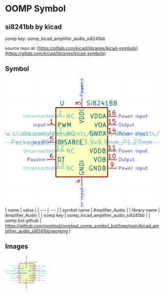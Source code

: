 # OOMP Symbol  
## si8241bb  by kicad  
  
oomp key: oomp_kicad_amplifier_audio_si8241bb  
  
source repo at: [https://gitlab.com/kicad/libraries/kicad-symbols](https://gitlab.com/kicad/libraries/kicad-symbols)  
## Symbol  
  
[![working.png](working_600.png)](working.png)  
| name | value | 
| --- | --- | 
| symbol name | Amplifier_Audio | 
| library name | Amplifier_Audio | 
| oomp key | oomp_kicad_amplifier_audio_si8241bb | 
| oomp bot github | https://github.com/oomlout/oomlout_oomp_symbol_bot/tree/main/kicad_amplifier_audio_si8241bb/working | 
## Images  
  
[![working.png](working_140.png)](working.png)  
